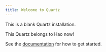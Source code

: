 ```yaml
---
title: Welcome to Quartz
---
```


This is a blank Quartz installation.

This Quartz belongs to Hao now!

See the [documentation](https://quartz.jzhao.xyz) for how to get started.
